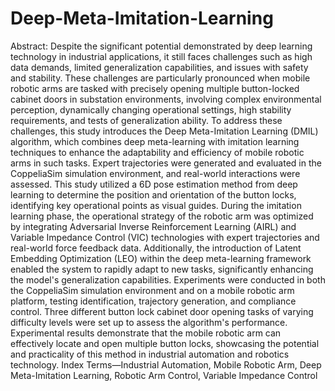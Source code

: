 # Deep-Meta-Imitation-Learning
Abstract: Despite the significant potential demonstrated by deep learning technology in industrial applications, it still faces challenges such as high data demands, limited generalization capabilities, and issues with safety and stability. These challenges are particularly pronounced when mobile robotic arms are tasked with precisely opening multiple button-locked cabinet doors in substation environments, involving complex environmental perception, dynamically changing operational settings, high stability requirements, and tests of generalization ability. To address these challenges, this study introduces the Deep Meta-Imitation Learning (DMIL) algorithm, which combines deep meta-learning with imitation learning techniques to enhance the adaptability and efficiency of mobile robotic arms in such tasks. Expert trajectories were generated and evaluated in the CoppeliaSim simulation environment, and real-world interactions were assessed. This study utilized a 6D pose estimation method from deep learning to determine the position and orientation of the button locks, identifying key operational points as visual guides. During the imitation learning phase, the operational strategy of the robotic arm was optimized by integrating Adversarial Inverse Reinforcement Learning (AIRL) and Variable Impedance Control (VIC) technologies with expert trajectories and real-world force feedback data. Additionally, the introduction of Latent Embedding Optimization (LEO) within the deep meta-learning framework enabled the system to rapidly adapt to new tasks, significantly enhancing the model's generalization capabilities. Experiments were conducted in both the CoppeliaSim simulation environment and on a mobile robotic arm platform, testing identification, trajectory generation, and compliance control. Three different button lock cabinet door opening tasks of varying difficulty levels were set up to assess the algorithm's performance. Experimental results demonstrate that the mobile robotic arm can effectively locate and open multiple button locks, showcasing the potential and practicality of this method in industrial automation and robotics technology.
Index Terms—Industrial Automation, Mobile Robotic Arm, Deep Meta-Imitation Learning, Robotic Arm Control, Variable Impedance Control
